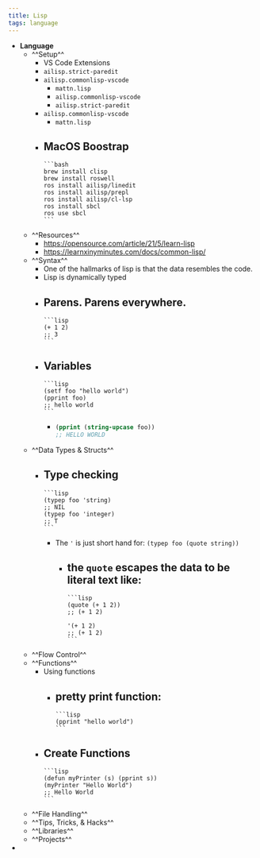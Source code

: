 ```yaml
---
title: Lisp
tags: language
---
```


- **Language**
	- ^^Setup^^
		- VS Code Extensions
		- `ailisp.strict-paredit`
		- `ailisp.commonlisp-vscode`
			- `mattn.lisp`
			- `ailisp.commonlisp-vscode`
			- `ailisp.strict-paredit`
		- `ailisp.commonlisp-vscode`
			- `mattn.lisp`
		- MacOS Boostrap
			-
			  ```bash
			  brew install clisp
			  brew install roswell
			  ros install ailisp/linedit
			  ros install ailisp/prepl
			  ros install ailisp/cl-lsp
			  ros install sbcl
			  ros use sbcl
			  ```
	- ^^Resources^^
		- https://opensource.com/article/21/5/learn-lisp
		- https://learnxinyminutes.com/docs/common-lisp/
	- ^^Syntax^^
		- One of the hallmarks of lisp is that the data resembles the code.
		- Lisp is dynamically typed
		- Parens. Parens everywhere.
			-
			  ```lisp
			  (+ 1 2)
			  ;; 3
			  ```
		- Variables
			-
			  ```lisp
			  (setf foo "hello world")
			  (pprint foo)
			  ;; hello world
			  ```
			-
			  ```lisp
			  (pprint (string-upcase foo))
			  ;; HELLO WORLD
			  ```
	- ^^Data Types & Structs^^
		- Type checking
			-
			  ```lisp
			  (typep foo 'string)
			  ;; NIL
			  (typep foo 'integer)
			  ;; T
			  ```
			- The `'` is just short hand for: `(typep foo (quote string))`
				- the `quote` escapes the data to be literal text like:
					-
					  ```lisp
					  (quote (+ 1 2))
					  ;; (+ 1 2)
					  
					  '(+ 1 2)
					  ;; (+ 1 2)
					  ```
	- ^^Flow Control^^
	- ^^Functions^^
		- Using functions
			- pretty print function:
				-
				  ```lisp
				  (pprint "hello world")
				  ```
		- Create Functions
			-
			  ```lisp
			  (defun myPrinter (s) (pprint s))
			  (myPrinter "Hello World")
			  ;; Hello World
			  ```
	- ^^File Handling^^
	- ^^Tips, Tricks, & Hacks^^
	- ^^Libraries^^
	- ^^Projects^^
-
